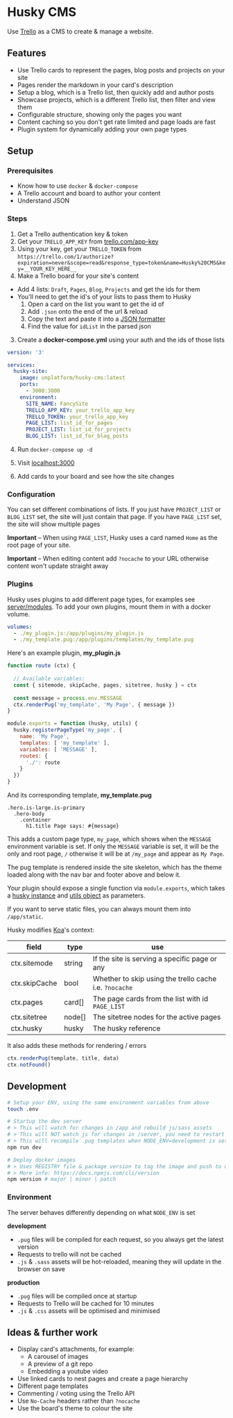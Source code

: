 # Husky CMS

Use [Trello](https://trello.com) as a CMS to create & manage a website.

## Features

* Use Trello cards to represent the pages, blog posts and projects on your site
* Pages render the markdown in your card's description
* Setup a blog, which is a Trello list, then quickly add and author posts
* Showcase projects, which is a different Trello list, then filter and view them
* Configurable structure, showing only the pages you want
* Content caching so you don't get rate limited and page loads are fast
* Plugin system for dynamically adding your own page types

## Setup

### Prerequisites

* Know how to use `docker` & `docker-compose`
* A Trello account and board to author your content
* Understand JSON

### Steps

1. Get a Trello authentication key & token
  1. Get your `TRELLO_APP_KEY` from [trello.com/app-key](https://trello.com/app-key)
  2. Using your key, get your `TRELLO_TOKEN` from `https://trello.com/1/authorize?expiration=never&scope=read&response_type=token&name=Husky%20CMS&key=__YOUR_KEY_HERE__`
2. Make a Trello board for your site's content
  * Add 4 lists: `Draft`, `Pages`, `Blog`, `Projects` and get the ids for them
  * You'll need to get the id's of your lists to pass them to Husky
    1. Open a card on the list you want to get the id of
    2. Add `.json` onto the end of the url & reload
    3. Copy the text and paste it into a [JSON formatter](https://jsonformatter.curiousconcept.com)
    4. Find the value for `idList` in the parsed json
3. Create a **docker-compose.yml** using your auth and the ids of those lists

  ```yml
  version: '3'

  services:
    husky-site:
      image: unplatform/husky-cms:latest
      ports:
        - 3000:3000
      environment:
        SITE_NAME: FancySite
        TRELLO_APP_KEY: your_trello_app_key
        TRELLO_TOKEN: your_trello_app_key
        PAGE_LIST: list_id_for_pages
        PROJECT_LIST: list_id_for_projects
        BLOG_LIST: list_id_for_blog_posts
  ```

4. Run `docker-compose up -d`

5. Visit [localhost:3000](http://localhost:3000)

6. Add cards to your board and see how the site changes

### Configuration

You can set different combinations of lists.
If you just have `PROJECT_LIST` or `BLOG_LIST` set, the site will just contain that page.
If you have `PAGE_LIST` set, the site will show multiple pages

**Important** – When using `PAGE_LIST`, Husky uses a card named `Home` as the root page of your site.

**Important** – When editing content add `?nocache` to your URL otherwise content won't update straight away

### Plugins

Husky uses plugins to add different page types, for examples see [server/modules](/server/modules). To add your own plugins, mount them in with a docker volume.

```yml
volumes:
  - ./my_plugin.js:/app/plugins/my_plugin.js
  - ./my_template.pug:/app/plugins/templates/my_template.pug
```

Here's an example plugin, **my_plugin.js**

```js
function route (ctx) {
  
  // Available variables:
  const { sitemode, skipCache, pages, sitetree, husky } = ctx
  
  const message = process.env.MESSAGE
  ctx.renderPug('my_template', 'My Page', { message })
}

module.exports = function (husky, utils) {
  husky.registerPageType('my_page', {
    name: 'My Page',
    templates: [ 'my_template' ],
    variables: [ 'MESSAGE' ],
    routes: {
      './': route
    }
  })
}
```

And its corresponding template, **my_template.pug**

```pug
.hero.is-large.is-primary
  .hero-body
    .container
      h1.title Page says: #{message}
```

This adds a custom page type, `my_page`, which shows when the `MESSAGE` environment variable is set. If only the `MESSAGE` variable is set, it will be the only and root page, `/` otherwise it will be at `/my_page` and appear as `My Page`.

The pug template is rendered inside the site skeleton, which has the theme loaded along with the nav bar and footer above and below it.

Your plugin should expose a single function via `module.exports`, which takes a [husky instance](/server/husky.js) and [utils object](/server/utils/index.js) as parameters.

If you want to serve static files, you can always mount them into `/app/static`.

Husky modifies [Koa](https://www.npmjs.com/package/koa)'s context:

field         | type   | use
------------- | ------ | ---
ctx.sitemode  | string | If the site is serving a specific page or any
ctx.skipCache | bool   | Whether to skip using the trello cache i.e. `?nocache`
ctx.pages     | card[] | The page cards from the list with id `PAGE_LIST`
ctx.sitetree  | node[] | The sitetree nodes for the active pages
ctx.husky     | husky  | The husky reference

It also adds these methods for rendering / errors

```js
ctx.renderPug(template, title, data)
ctx.notFound()
```

## Development

```bash
# Setup your ENV, using the same environment variables from above
touch .env

# Startup the dev server
# > This will watch for changes in /app and rebuild js/sass assets
# > This will NOT watch js for changes in /server, you need to restart it for that
# > This will recompile .pug templates when NODE_ENV=development is set
npm run dev

# Deploy docker images
# > Uses REGISTRY file & package version to tag the image and push to dockerhub
# > More info: https://docs.npmjs.com/cli/version
npm version # major | minor | patch
```

### Environment

The server behaves differently depending on what `NODE_ENV` is set

**development**

* `.pug` files will be compiled for each request, so you always get the latest version
* Requests to trello will not be cached
* `.js` & `.sass` assets will be hot-reloaded, meaning they will update in the browser on save

**production**

* `.pug` files will be compiled once at startup
* Requests to Trello will be cached for 10 minutes
* `.js` & `.css` assets will be optimised and minimised

## Ideas & further work

* Display card's attachments, for example:
  * A carousel of images
  * A preview of a git repo
  * Embedding a youtube video
* Use linked cards to nest pages and create a page hierarchy
* Different page templates
* Commenting / voting using the Trello API
* Use `No-Cache` headers rather than `?nocache`
* Use the board's theme to colour the site
